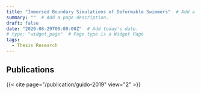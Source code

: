 ```yaml
---
title: "Immersed Boundary Simulations of Deformable Swimmers"  # Add a page title.
summary: ""  # Add a page description.
draft: false
date: "2020-08-29T00:00:00Z"  # Add today's date.
# type: "widget_page"  # Page type is a Widget Page
tags:
  - Thesis Research
---
```


## Publications
{{< cite page="/publication/guido-2019" view="2" >}}
